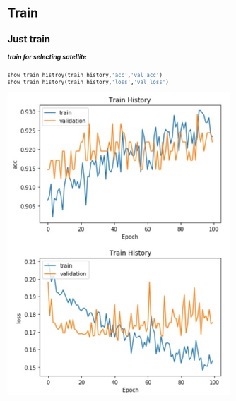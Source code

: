 # Train 
## Just train
##### train for selecting satellite
```py
show_train_histroy(train_history,'acc','val_acc')
show_train_history(train_history,'loss','val_loss')
```
![](pictures/acc_and_loss.jpg)